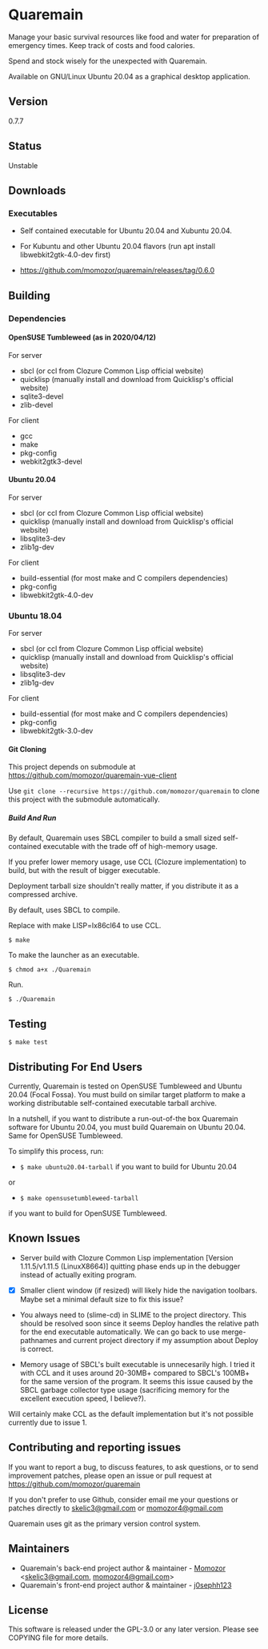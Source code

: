 # Quaremain

Manage your basic survival resources like food and water
for preparation of emergency times. Keep track of costs and food
calories.

Spend and stock wisely for the unexpected with Quaremain.


Available on GNU/Linux Ubuntu 20.04 as a graphical desktop application.


## Version
0.7.7

## Status

Unstable

## Downloads
### Executables
- Self contained executable for Ubuntu 20.04 and Xubuntu 20.04.
- For Kubuntu and other
  Ubuntu 20.04 flavors (run apt install libwebkit2gtk-4.0-dev first)

- https://github.com/momozor/quaremain/releases/tag/0.6.0

## Building

### Dependencies

#### OpenSUSE Tumbleweed (as in 2020/04/12)

For server

- sbcl (or ccl from Clozure Common Lisp official website)
- quicklisp (manually install and download from Quicklisp's official website)
- sqlite3-devel
- zlib-devel

For client

- gcc
- make
- pkg-config
- webkit2gtk3-devel

#### Ubuntu 20.04

For server

- sbcl (or ccl from Clozure Common Lisp official website)
- quicklisp (manually install and download from Quicklisp's official website)
- libsqlite3-dev
- zlib1g-dev

For client

- build-essential (for most make and C compilers dependencies)
- pkg-config
- libwebkit2gtk-4.0-dev

### Ubuntu 18.04

For server

- sbcl (or ccl from Clozure Common Lisp official website)
- quicklisp (manually install and download from Quicklisp's official website)
- libsqlite3-dev
- zlib1g-dev

For client

- build-essential (for most make and C compilers dependencies)
- pkg-config
- libwebkit2gtk-3.0-dev


#### Git Cloning

This project depends on submodule at https://github.com/momozor/quaremain-vue-client

Use `git clone --recursive https://github.com/momozor/quaremain` to clone
this project with the submodule automatically.

##### Build And Run

By default, Quaremain uses SBCL compiler to build a small sized
self-contained executable with the trade off of high-memory usage.

If you prefer lower memory usage, use CCL (Clozure implementation) to build,
but with the result of bigger executable.

Deployment tarball size shouldn't really matter,
if you distribute it as a compressed archive.

By default, uses SBCL to compile.

Replace with make LISP=lx86cl64 to use CCL.

`$ make`

To make the launcher as an executable.

`$ chmod a+x ./Quaremain`

Run.

`$ ./Quaremain`

## Testing

`$ make test`

## Distributing For End Users

Currently, Quaremain is tested on OpenSUSE Tumbleweed and
Ubuntu 20.04 (Focal Fossa). You must build on similar target platform
to make a working distributable self-contained executable tarball archive.

In a nutshell, if you want to distribute a run-out-of-the box Quaremain
software for Ubuntu 20.04, you must build Quaremain on Ubuntu 20.04. Same
for OpenSUSE Tumbleweed.

To simplify this process, run:

- `$ make ubuntu20.04-tarball` if you want to build for Ubuntu 20.04

or

- `$ make opensusetumbleweed-tarball`

if you want to build for OpenSUSE Tumbleweed.

## Known Issues

- Server build with Clozure Common Lisp implementation [Version 1.11.5/v1.11.5
(LinuxX8664)] quitting phase ends up in the debugger instead of actually exiting
program.

- [x] Smaller client window (if resized) will likely hide the navigation toolbars.
Maybe set a minimal default size to fix this issue?

- You always need to (slime-cd) in SLIME to the project directory. This
should be resolved soon since it seems Deploy handles the relative
path for the end executable automatically. We can go back to
use merge-pathnames and current project directory if my
assumption about Deploy is correct.

- Memory usage of SBCL's built executable is unnecesarily high.
I tried it with CCL and it uses around 20-30MB+ compared to
SBCL's 100MB+ for the same version of the program.
It seems this issue caused by the SBCL garbage
collector type usage (sacrificing memory for
the excellent execution speed, I believe?).

Will certainly make CCL as the default implementation
but it's not possible currently due to issue 1.


## Contributing and reporting issues

If you want to report a bug, to discuss features,
to ask questions, or to send improvement patches,
please open an issue or pull request
at https://github.com/momozor/quaremain

If you don't prefer to use Github, consider email
me your questions or patches directly to
skelic3@gmail.com or momozor4@gmail.com

Quaremain uses git as the primary version
control system.


## Maintainers

- Quaremain's back-end project author & maintainer - [Momozor](https://github.com/momozor) <skelic3@gmail.com, momozor4@gmail.com>
- Quaremain's front-end project author & maintainer - [j0sephh123](https://github.com/j0sephh123)


## License

This software is released under the GPL-3.0 or any later version.
Please see COPYING file for more details.
